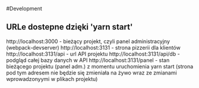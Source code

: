 #Development

## URLe dostepne dzięki 'yarn start'

http://localhost:3000 - bieżący projekt, czyli panel administracyjny (webpack-devserver)
http://localhost:3131 - strona pizzerii dla klientów
http://localhost:3131/api - url API projektu
http://localhost:3131/api/db - podgląd całej bazy danych w API
http://localhost:3131/panel - stan bieżącego projektu (panel adm.) z momentu uruchomienia yarn start (strona pod tym adresem nie będzie się zmieniała na żywo wraz ze zmianami wprowadzonyymi w plikach projektu)
